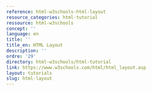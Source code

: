 ```yaml
---
reference: html-w3schools-html-layout
resource_categories: html-tutorial
ressource: html-w3schools
concept: ''
language: en
title: ''
title_en: HTML Layout
description: ''
ordre: '29'
directory: html-w3schools/html-tutorial
link: https://www.w3schools.com/html/html_layout.asp
layout: tutorials
slug: html-layout
---
```

